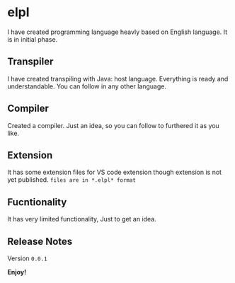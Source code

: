 # elpl

I have created programming language heavly based on English language. It is in initial phase.

## Transpiler

I have created transpiling with Java: host language. Everything is ready and understandable. You can follow in any other language.

## Compiler

Created a compiler. Just an idea, so you can follow to furthered it as you like.

## Extension 

It has some extension files for VS code extension though extension is not yet published. `files are in *.elpl* format`

## Fucntionality

It has very limited functionality, Just to get an idea.

## Release Notes

Version `0.0.1`

**Enjoy!**
